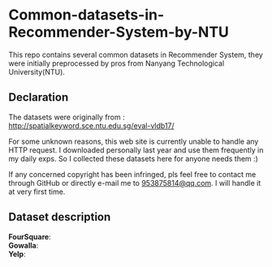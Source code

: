 # Common-datasets-in-Recommender-System-by-NTU
This repo contains several common datasets in Recommender System, they were initially preprocessed by pros from Nanyang Technological University(NTU).  




## Declaration
The datasets were originally from : http://spatialkeyword.sce.ntu.edu.sg/eval-vldb17/  

For some unknown reasons, this web site is currently unable to handle any HTTP request. I downloaded personally last year and use them frequently in my daily exps. So I collected these datasets here for anyone needs them :)  

If any concerned copyright has been infringed, pls feel free to contact me through GitHub or directly e-mail me to 953875814@qq.com. I will handle it at very first time.  

## Dataset description

**FourSquare**:  
**Gowalla**:  
**Yelp**:  

